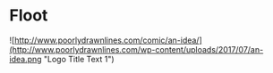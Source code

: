 # Floot

![http://www.poorlydrawnlines.com/comic/an-idea/](http://www.poorlydrawnlines.com/wp-content/uploads/2017/07/an-idea.png "Logo Title Text 1")
